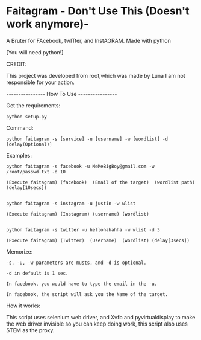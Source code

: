 # Faitagram - Don't Use This (Doesn't work anymore)-
A Bruter for FAcebook, twITter, and InstAGRAM. Made with python

[You will need python!]

CREDIT:

  This project was developed from root,which was made by Luna
I am not responsible for your action.



----------------  How To Use ----------------

Get the requirements:

    python setup.py

Command:

    python faitagram -s [service] -u [username] -w [wordlist] -d [delay(Optional)]

Examples:

  

    python faitagram -s facebook -u MeMeBigBoy@gmail.com -w /root/passwd.txt -d 10

    (Execute faitagram) (facebook)  (Email of the target)  (wordlist path)   (delay[10secs])


    python faitagram -s instagram -u justin -w wlist

    (Execute faitagram) (Instagram) (username) (wordlist)
  

    python faitagram -s twitter -u hellohahahha -w wlist -d 3

    (Execute faitagram) (Twitter)  (Username)  (wordlist) (delay[3secs])
  

Memorize:

    -s, -u, -w parameters are musts, and -d is optional.

    -d in default is 1 sec.

    In facebook, you would have to type the email in the -u.

    In facebook, the script will ask you the Name of the target.

How it works:

   This script uses selenium web driver, and Xvfb and pyvirtualdisplay to make the web driver invisible so you can keep doing work, this script also uses STEM as the proxy.
